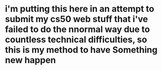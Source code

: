 # i'm putting this here in an attempt to submit my cs50 web stuff that i've failed to do the nnormal way due to countless technical difficulties, so this is my method to have Something new happen
